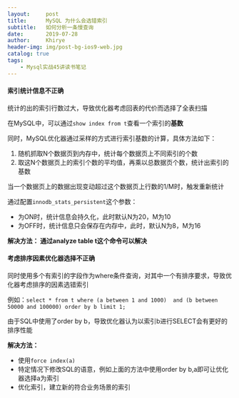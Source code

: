 ```yaml
---
layout:     post
title:      MySQL 为什么会选错索引
subtitle:   如何分析一条慢查询
date:       2019-07-28
author:     Khirye
header-img: img/post-bg-ios9-web.jpg
catalog: true
tags:
    - Mysql实战45讲读书笔记
---
```


#### 索引统计信息不正确

统计的出的索引行数过大，导致优化器考虑回表的代价而选择了全表扫描

在MySQL中，可以通过`show index from t`查看一个索引的**基数**

同时，MySQL优化器通过采样的方式进行索引基数的计算，具体方法如下：

1. 随机抓取N个数据页到内存中，统计每个数据页上不同索引的个数
2. 取这N个数据页上的索引个数的平均值，再乘以总数据页个数，统计出索引的基数

当一个数据页上的数据出现变动超过这个数据页上行数的1/M时，触发重新统计

通过配置`innodb_stats_persistent`这个参数：

* 为ON时，统计信息会持久化，此时默认N为20，M为10
* 为OFF时，统计信息只会保存在内存中，此时，默认N为8，M为16

**解决方法： 通过analyze table t这个命令可以解决**

#### 考虑排序因素优化器选择不正确

同时使用多个有索引的字段作为where条件查询，对其中一个有排序要求，导致优化器考虑排序的因素选错索引

例如：`select * from t where (a between 1 and 1000)  and (b between 50000 and 100000) order by b limit 1;`

由于SQL中使用了order by b，导致优化器认为以索引b进行SELECT会有更好的排序性能

**解决方法：**

* 使用`force index(a) `
* 特定情况下修改SQL的语意，例如上面的方法中使用order by b,a即可让优化器选择a为索引
* 优化索引，建立新的符合业务场景的索引


